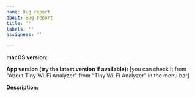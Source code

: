 ```yaml
---
name: Bug report
about: Bug report
title: ''
labels: ''
assignees: ''

---
```


**macOS version:**

**App version (try the latest version if available):**
[you can check it from "About Tiny Wi-Fi Analyzer" from "Tiny Wi-Fi Analyzer" in the menu bar]

**Description:**
